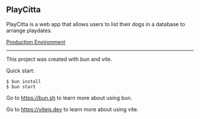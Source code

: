 ## PlayCitta

PlayCitta is a web app that allows users to list their dogs in a database to arrange playdates.

[Production Environment](https://playcitta.netlify.app)

---

This project was created with bun and vite.

Quick start:

```
$ bun install
$ bun start
```

Go to https://bun.sh to learn more about using bun.

Go to https://vitejs.dev to learn more about using vite.
